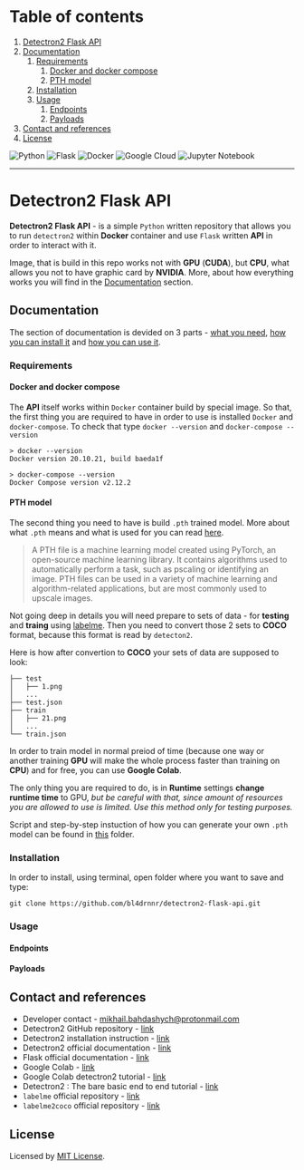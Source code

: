 # Table of contents

1. [Detectron2 Flask API](#detectron2-flask-api)
2. [Documentation](#documentation)
    1. [Requirements](#requirements)
        1. [Docker and docker compose](#docker-and-docker-compose)
        2. [PTH model](#pth-model)
    2. [Installation](#installation)
    3. [Usage](#usage)
        1. [Endpoints](#endpoints)
        2. [Payloads](#payloads)
3. [Contact and references](#contact-and-references)
4. [License](#license)

![Python](https://img.shields.io/badge/python-3670A0?style=for-the-badge&logo=python&logoColor=ffdd54)
![Flask](https://img.shields.io/badge/flask-%23000.svg?style=for-the-badge&logo=flask&logoColor=white)
![Docker](https://img.shields.io/badge/docker-%230db7ed.svg?style=for-the-badge&logo=docker&logoColor=white)
![Google Cloud](https://img.shields.io/badge/GoogleCloud-%234285F4.svg?style=for-the-badge&logo=google-cloud&logoColor=white)
![Jupyter Notebook](https://img.shields.io/badge/jupyter-%23FA0F00.svg?style=for-the-badge&logo=jupyter&logoColor=white)

---

# Detectron2 Flask API

**Detectron2 Flask API** - is a simple `Python` written repository that allows you to run `detectron2` within **Docker** container and use `Flask` written **API** in order to interact with it.

Image, that is build in this repo works not with **GPU** (**CUDA**), but **CPU**, what allows you not to have graphic card by **NVIDIA**. More, about how everything works you will find in the [Documentation](#documentation) section.

## Documentation

The section of documentation is devided on 3 parts - [what you need](#requirements), [how you can install it](#installation) and [how you can use it](#usage).

### Requirements

#### Docker and docker compose

The **API** itself works within `Docker` container build by special image. So that, the first thing you are required to have in order to use is installed `Docker` and `docker-compose`. To check that type `docker --version` and `docker-compose --version`

```
> docker --version
Docker version 20.10.21, build baeda1f
```

```
> docker-compose --version
Docker Compose version v2.12.2
```

#### PTH model

The second thing you need to have is build `.pth` trained model. More about what `.pth` means and what is used for you can read [here](https://fileinfo.com/extension/pth).

>A PTH file is a machine learning model created using PyTorch, an open-source machine learning library. It contains algorithms used to automatically perform a task, such as pscaling or identifying an image. PTH files can be used in a variety of machine learning and algorithm-related applications, but are most commonly used to upscale images.

Not going deep in details you will need prepare to sets of data - for **testing** and **traing** using [labelme](https://github.com/wkentaro/labelme). Then you need to convert those 2 sets to **COCO** format, because this format is read by `detecton2`.

Here is how after convertion to **COCO** your sets of data are supposed to look:

```
├── test
│   ├── 1.png
│   ...
├── test.json
├── train
│   ├── 21.png
│   ...
└── train.json
```

In order to train model in normal preiod of time (because one way or another training **GPU** will make the whole process faster than training on **CPU**) and for free, you can use **Google Colab**.

The only thing you are required to do, is in **Runtime** settings **change runtime time** to GPU, *but be careful with that, since amount of resources you are allowed to use is limited. Use this method only for testing purposes.*

Script and step-by-step instuction of how you can generate your own `.pth` model can be found in [this](google-colab-training-script) folder.

### Installation

In order to install, using terminal, open folder where you want to save and type:

```
git clone https://github.com/bl4drnnr/detectron2-flask-api.git
```

### Usage

#### Endpoints

#### Payloads

## Contact and references

- Developer contact - [mikhail.bahdashych@protonmail.com](mailto:mikhail.bahdashych@protonmail.com)
- Detectron2 GitHub repository - [link](https://github.com/facebookresearch/detectron2)
- Detectron2 installation instruction - [link](https://detectron2.readthedocs.io/en/latest/tutorials/install.html)
- Detectron2 official documentation - [link](https://detectron2.readthedocs.io/en/latest/index.html)
- Flask official documentation - [link](https://flask.palletsprojects.com/en/2.2.x/)
- Google Colab - [link](https://colab.research.google.com/)
- Google Colab detectron2 tutorial - [link](https://colab.research.google.com/drive/16jcaJoc6bCFAQ96jDe2HwtXj7BMD_-m5)
- Detectron2 : The bare basic end to end tutorial - [link](https://towardsdatascience.com/detectron2-the-basic-end-to-end-tutorial-5ac90e2f90e3)
- `labelme` official repository - [link](https://github.com/wkentaro/labelme)
- `labelme2coco` official repository - [link](https://github.com/fcakyon/labelme2coco)

## License

Licensed by [MIT License](LICENSE).
